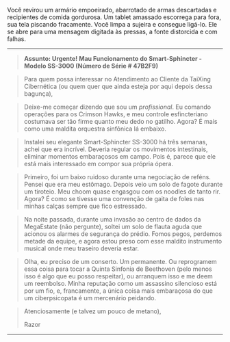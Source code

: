 Você revirou um armário empoeirado, abarrotado de armas descartadas e recipientes de comida gordurosa. Um tablet amassado escorrega para fora, sua tela piscando fracamente. Você limpa a sujeira e consegue ligá-lo. Ele se abre para uma mensagem digitada às pressas, a fonte distorcida e com falhas.

---

> **Assunto: Urgente! Mau Funcionamento do Smart-Sphincter - Modelo SS-3000 (Número de Série # 47B2F9)**

> Para quem possa interessar no Atendimento ao Cliente da TaiXing Cibernética (ou quem quer que ainda esteja por aqui depois dessa bagunça),

> Deixe-me começar dizendo que sou um _profissional_. Eu comando operações para os Crimson Hawks, e meu controle esfincteriano costumava ser tão firme quanto meu dedo no gatilho. Agora? É mais como uma maldita orquestra sinfônica lá embaixo.

> Instalei seu elegante Smart-Sphincter SS-3000 há três semanas, achei que era incrível. Deveria regular os movimentos intestinais, eliminar momentos embaraçosos em campo. Pois é, parece que ele está mais interessado em compor sua própria ópera.

> Primeiro, foi um baixo ruidoso durante uma negociação de reféns. Pensei que era meu estômago. Depois veio um solo de fagote durante um tiroteio. Meu choom quase engasgou com os noodles de tanto rir. Agora? É como se tivesse uma convenção de gaita de foles nas minhas calças sempre que fico estressado.

> Na noite passada, durante uma invasão ao centro de dados da MegaEstate (não pergunte), soltei um solo de flauta aguda que acionou os alarmes de segurança do prédio. Fomos pegos, perdemos metade da equipe, e agora estou preso com esse maldito instrumento musical onde meu traseiro deveria estar.

> Olha, eu preciso de um conserto. Um permanente. Ou reprogramem essa coisa para tocar a Quinta Sinfonia de Beethoven (pelo menos isso é algo que eu posso respeitar), ou arranquem isso e me deem um reembolso. Minha reputação como um assassino silencioso está por um fio, e, francamente, a única coisa mais embaraçosa do que um ciberpsicopata é um mercenário peidando.

> Atenciosamente (e talvez um pouco de metano),
>
> Razor

---
